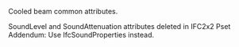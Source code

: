 Cooled beam common attributes.

<!-- end of short definition -->

SoundLevel and SoundAttenuation attributes deleted in IFC2x2 Pset Addendum: Use IfcSoundProperties instead.
